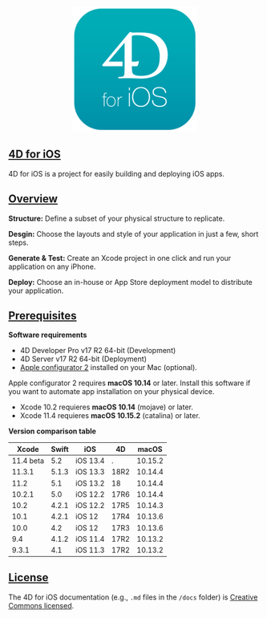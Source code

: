 <p align="center"><img src="https://github.com/4D/4D-for-iOS/raw/gh-pages/img/logo4DforiOS.png" alt="4D for iOS logo" height="250" width="250"></p>

## [4D for iOS](https://4d.github.io/4d-for-ios/)

4D for iOS is a project for easily building and deploying iOS apps.

## [Overview](https://4d.github.io/4d-for-ios/docs/en/overview.html)

**Structure:** Define a subset of your physical structure to replicate.

**Desgin:** Choose the layouts and style of your application in just a few, short steps.

**Generate & Test:** Create an Xcode project in one click and run your application on any iPhone.

**Deploy:** Choose an in-house or App Store deployment model to distribute your application.


## [Prerequisites](https://4d.github.io/4d-for-ios/docs/en/prerequisites.html)

**Software requirements**

* 4D Developer Pro v17 R2 64-bit (Development)
* 4D Server v17 R2 64-bit (Deployment) 
* [Apple configurator 2](https://itunes.apple.com/us/app/apple-configurator-2/id1037126344) installed on your Mac (optional). 

Apple configurator 2 requires **macOS 10.14** or later.
Install this software if you want to automate app installation on your physical device.

* Xcode 10.2 requieres **macOS 10.14** (mojave) or later.
* Xcode 11.4 requieres **macOS 10.15.2** (catalina) or later.

**Version comparison table**

| Xcode | Swift | iOS | 4D | macOS |
|---|---|---|---|---|
| 11.4 beta | 5.2 | iOS 13.4| . | 10.15.2 |
| 11.3.1 | 5.1.3 | iOS 13.3| 18R2 | 10.14.4 |
| 11.2 | 5.1 | iOS 13.2| 18 | 10.14.4 |
| 10.2.1 | 5.0 | iOS 12.2 | 17R6 | 10.14.4 |
| 10.2 | 4.2.1 | iOS 12.2 | 17R5 | 10.14.3 |
| 10.1 | 4.2.1 | iOS 12 | 17R4 | 10.13.6 |
| 10.0 | 4.2 | iOS 12 | 17R3 | 10.13.6 |
| 9.4| 4.1.2| iOS 11.4 | 17R2 | 10.13.2 |
| 9.3.1| 4.1| iOS 11.3 | 17R2 | 10.13.2 |

## [License](./LICENSE-docs)

The 4D for iOS documentation (e.g., `.md` files in the `/docs` folder) is [Creative Commons licensed](./LICENSE-docs).


